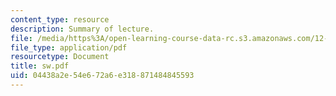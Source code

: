 ```yaml
---
content_type: resource
description: Summary of lecture.
file: /media/https%3A/open-learning-course-data-rc.s3.amazonaws.com/12-802-wave-motions-in-the-ocean-and-atmosphere-spring-2004/04438a2e54e672a6e318871484845593_sw.pdf
file_type: application/pdf
resourcetype: Document
title: sw.pdf
uid: 04438a2e-54e6-72a6-e318-871484845593
---
```

